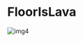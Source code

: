# FloorIsLava
![img4](https://user-images.githubusercontent.com/34041465/182610931-afc8c7aa-2cfd-4267-a3dd-510e4facc065.png)
